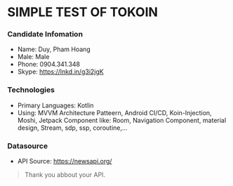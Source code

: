 # SIMPLE TEST OF TOKOIN

### Candidate Infomation ###
* Name:     Duy, Pham Hoang
* Male:     Male
* Phone:    0904.341.348
* Skype:    https://lnkd.in/g3i2jgK

### Technologies ###
* Primary Languages: Kotlin
* Using: MVVM Architecture Patteern, Android CI/CD, Koin-Injection, Moshi, Jetpack Component like: Room, Navigation Component, material design, Stream, sdp, ssp, coroutine,...

### Datasource
* API Source: https://newsapi.org/
> Thank you abbout your API.

